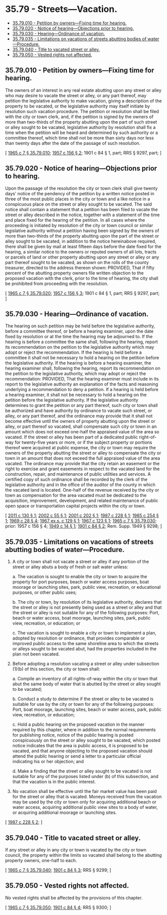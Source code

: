 # 35.79 - Streets—Vacation.
* [35.79.010 - Petition by owners—Fixing time for hearing.](#3579010---petition-by-ownersfixing-time-for-hearing)
* [35.79.020 - Notice of hearing—Objections prior to hearing.](#3579020---notice-of-hearingobjections-prior-to-hearing)
* [35.79.030 - Hearing—Ordinance of vacation.](#3579030---hearingordinance-of-vacation)
* [35.79.035 - Limitations on vacations of streets abutting bodies of water—Procedure.](#3579035---limitations-on-vacations-of-streets-abutting-bodies-of-waterprocedure)
* [35.79.040 - Title to vacated street or alley.](#3579040---title-to-vacated-street-or-alley)
* [35.79.050 - Vested rights not affected.](#3579050---vested-rights-not-affected)
## 35.79.010 - Petition by owners—Fixing time for hearing.
The owners of an interest in any real estate abutting upon any street or alley who may desire to vacate the street or alley, or any part thereof, may petition the legislative authority to make vacation, giving a description of the property to be vacated, or the legislative authority may itself initiate by resolution such vacation procedure. The petition or resolution shall be filed with the city or town clerk, and, if the petition is signed by the owners of more than two-thirds of the property abutting upon the part of such street or alley sought to be vacated, legislative authority by resolution shall fix a time when the petition will be heard and determined by such authority or a committee thereof, which time shall not be more than sixty days nor less than twenty days after the date of the passage of such resolution.

\[ [1965 c 7 § 35.79.010](https://leg.wa.gov/CodeReviser/documents/sessionlaw/1965c7.pdf?cite=1965%20c%207%20§%2035.79.010); [1957 c 156 § 2](https://leg.wa.gov/CodeReviser/documents/sessionlaw/1957c156.pdf?cite=1957%20c%20156%20§%202); 1901 c 84 § 1, part; RRS § 9297, part; \]

## 35.79.020 - Notice of hearing—Objections prior to hearing.
Upon the passage of the resolution the city or town clerk shall give twenty days' notice of the pendency of the petition by a written notice posted in three of the most public places in the city or town and a like notice in a conspicuous place on the street or alley sought to be vacated. The said notice shall contain a statement that a petition has been filed to vacate the street or alley described in the notice, together with a statement of the time and place fixed for the hearing of the petition. In all cases where the proceeding is initiated by resolution of the city or town council or similar legislative authority without a petition having been signed by the owners of more than two-thirds of the property abutting upon the part of the street or alley sought to be vacated, in addition to the notice hereinabove required, there shall be given by mail at least fifteen days before the date fixed for the hearing, a similar notice to the owners or reputed owners of all lots, tracts or parcels of land or other property abutting upon any street or alley or any part thereof sought to be vacated, as shown on the rolls of the county treasurer, directed to the address thereon shown: PROVIDED, That if fifty percent of the abutting property owners file written objection to the proposed vacation with the clerk, prior to the time of hearing, the city shall be prohibited from proceeding with the resolution.

\[ [1965 c 7 § 35.79.020](https://leg.wa.gov/CodeReviser/documents/sessionlaw/1965c7.pdf?cite=1965%20c%207%20§%2035.79.020); [1957 c 156 § 3](https://leg.wa.gov/CodeReviser/documents/sessionlaw/1957c156.pdf?cite=1957%20c%20156%20§%203); 1901 c 84 § 1, part; RRS § 9297, part; \]

## 35.79.030 - Hearing—Ordinance of vacation.
The hearing on such petition may be held before the legislative authority, before a committee thereof, or before a hearing examiner, upon the date fixed by resolution or at the time the hearing may be adjourned to. If the hearing is before a committee the same shall, following the hearing, report its recommendation on the petition to the legislative authority which may adopt or reject the recommendation. If the hearing is held before a committee it shall not be necessary to hold a hearing on the petition before the legislative authority. If the hearing is before a hearing examiner, the hearing examiner shall, following the hearing, report its recommendation on the petition to the legislative authority, which may adopt or reject the recommendation: PROVIDED, That the hearing examiner must include in its report to the legislative authority an explanation of the facts and reasoning underlying a recommendation to deny a petition. If a hearing is held before a hearing examiner, it shall not be necessary to hold a hearing on the petition before the legislative authority. If the legislative authority determines to grant the petition or any part thereof, such city or town shall be authorized and have authority by ordinance to vacate such street, or alley, or any part thereof, and the ordinance may provide that it shall not become effective until the owners of property abutting upon the street or alley, or part thereof so vacated, shall compensate such city or town in an amount which does not exceed one-half the appraised value of the area so vacated. If the street or alley has been part of a dedicated public right-of-way for twenty-five years or more, or if the subject property or portions thereof were acquired at public expense, the city or town may require the owners of the property abutting the street or alley to compensate the city or town in an amount that does not exceed the full appraised value of the area vacated. The ordinance may provide that the city retain an easement or the right to exercise and grant easements in respect to the vacated land for the construction, repair, and maintenance of public utilities and services. A certified copy of such ordinance shall be recorded by the clerk of the legislative authority and in the office of the auditor of the county in which the vacated land is located. One-half of the revenue received by the city or town as compensation for the area vacated must be dedicated to the acquisition, improvement, development, and related maintenance of public open space or transportation capital projects within the city or town.

\[ [2011 c 130 § 1](https://lawfilesext.leg.wa.gov/biennium/2011-12/Pdf/Bills/Session%20Laws/House/1223.SL.pdf?cite=2011%20c%20130%20§%201); [2002 c 55 § 1](https://lawfilesext.leg.wa.gov/biennium/2001-02/Pdf/Bills/Session%20Laws/Senate/6798.SL.pdf?cite=2002%20c%2055%20§%201); [2001 c 202 § 1](https://lawfilesext.leg.wa.gov/biennium/2001-02/Pdf/Bills/Session%20Laws/House/1750.SL.pdf?cite=2001%20c%20202%20§%201); [1987 c 228 § 1](https://leg.wa.gov/CodeReviser/documents/sessionlaw/1987c228.pdf?cite=1987%20c%20228%20§%201); [1985 c 254 § 1](https://leg.wa.gov/CodeReviser/documents/sessionlaw/1985c254.pdf?cite=1985%20c%20254%20§%201); [1969 c 28 § 4](https://leg.wa.gov/CodeReviser/documents/sessionlaw/1969c28.pdf?cite=1969%20c%2028%20§%204); [1967 ex.s. c 129 § 1](https://leg.wa.gov/CodeReviser/documents/sessionlaw/1967ex1c129.pdf?cite=1967%20ex.s.%20c%20129%20§%201); [1967 c 123 § 1](https://leg.wa.gov/CodeReviser/documents/sessionlaw/1967c123.pdf?cite=1967%20c%20123%20§%201); [1965 c 7 § 35.79.030](https://leg.wa.gov/CodeReviser/documents/sessionlaw/1965c7.pdf?cite=1965%20c%207%20§%2035.79.030); prior:  1957 c 156 § 4; [1949 c 14 § 1](https://leg.wa.gov/CodeReviser/documents/sessionlaw/1949c14.pdf?cite=1949%20c%2014%20§%201); [1901 c 84 § 2](https://leg.wa.gov/CodeReviser/documents/sessionlaw/1901c84.pdf?cite=1901%20c%2084%20§%202); Rem. Supp. 1949 § 9298; \]

## 35.79.035 - Limitations on vacations of streets abutting bodies of water—Procedure.
1. A city or town shall not vacate a street or alley if any portion of the street or alley abuts a body of fresh or salt water unless:

   a. The vacation is sought to enable the city or town to acquire the property for port purposes, beach or water access purposes, boat moorage or launching sites, park, public view, recreation, or educational purposes, or other public uses;

   b. The city or town, by resolution of its legislative authority, declares that the street or alley is not presently being used as a street or alley and that the street or alley is not suitable for any of the following purposes: Port, beach or water access, boat moorage, launching sites, park, public view, recreation, or education; or

   c. The vacation is sought to enable a city or town to implement a plan, adopted by resolution or ordinance, that provides comparable or improved public access to the same shoreline area to which the streets or alleys sought to be vacated abut, had the properties included in the plan not been vacated.

2. Before adopting a resolution vacating a street or alley under subsection (1)(b) of this section, the city or town shall:

   a. Compile an inventory of all rights-of-way within the city or town that abut the same body of water that is abutted by the street or alley sought to be vacated;

   b. Conduct a study to determine if the street or alley to be vacated is suitable for use by the city or town for any of the following purposes: Port, boat moorage, launching sites, beach or water access, park, public view, recreation, or education;

   c. Hold a public hearing on the proposed vacation in the manner required by this chapter, where in addition to the normal requirements for publishing notice, notice of the public hearing is posted conspicuously on the street or alley sought to be vacated, which posted notice indicates that the area is public access, it is proposed to be vacated, and that anyone objecting to the proposed vacation should attend the public hearing or send a letter to a particular official indicating his or her objection; and

   d. Make a finding that the street or alley sought to be vacated is not suitable for any of the purposes listed under (b) of this subsection, and that the vacation is in the public interest.

3. No vacation shall be effective until the fair market value has been paid for the street or alley that is vacated. Moneys received from the vacation may be used by the city or town only for acquiring additional beach or water access, acquiring additional public view sites to a body of water, or acquiring additional moorage or launching sites.

\[ [1987 c 228 § 2](https://leg.wa.gov/CodeReviser/documents/sessionlaw/1987c228.pdf?cite=1987%20c%20228%20§%202); \]

## 35.79.040 - Title to vacated street or alley.
If any street or alley in any city or town is vacated by the city or town council, the property within the limits so vacated shall belong to the abutting property owners, one-half to each.

\[ [1965 c 7 § 35.79.040](https://leg.wa.gov/CodeReviser/documents/sessionlaw/1965c7.pdf?cite=1965%20c%207%20§%2035.79.040); [1901 c 84 § 3](https://leg.wa.gov/CodeReviser/documents/sessionlaw/1901c84.pdf?cite=1901%20c%2084%20§%203); RRS § 9299; \]

## 35.79.050 - Vested rights not affected.
No vested rights shall be affected by the provisions of this chapter.

\[ [1965 c 7 § 35.79.050](https://leg.wa.gov/CodeReviser/documents/sessionlaw/1965c7.pdf?cite=1965%20c%207%20§%2035.79.050); [1901 c 84 § 4](https://leg.wa.gov/CodeReviser/documents/sessionlaw/1901c84.pdf?cite=1901%20c%2084%20§%204); RRS § 9300; \]

